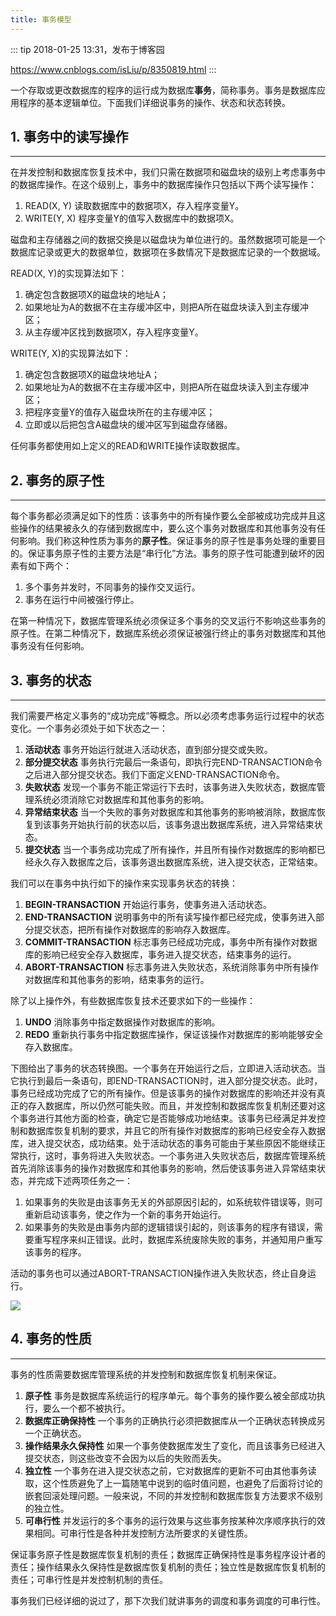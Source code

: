 ```yaml
---
title: 事务模型
---
```


::: tip
2018-01-25 13:31，发布于博客园

<https://www.cnblogs.com/isLiu/p/8350819.html>
:::

一个存取或更改数据库的程序的运行成为数据库**事务**，简称事务。事务是数据库应用程序的基本逻辑单位。下面我们详细说事务的操作、状态和状态转换。

## 1. 事务中的读写操作

----

在并发控制和数据库恢复技术中，我们只需在数据项和磁盘块的级别上考虑事务中的数据库操作。在这个级别上，事务中的数据库操作只包括以下两个读写操作：

1. READ(X, Y) 读取数据库中的数据项X，存入程序变量Y。
2. WRITE(Y, X) 程序变量Y的值写入数据库中的数据项X。

磁盘和主存储器之间的数据交换是以磁盘块为单位进行的。虽然数据项可能是一个数据库记录或更大的数据单位，数据项在多数情况下是数据库记录的一个数据域。

READ(X, Y)的实现算法如下：

1. 确定包含数据项X的磁盘块的地址A；
2. 如果地址为A的数据不在主存缓冲区中，则把A所在磁盘块读入到主存缓冲区；
3. 从主存缓冲区找到数据项X，存入程序变量Y。

WRITE(Y, X)的实现算法如下：

1. 确定包含数据项X的磁盘块地址A；
2. 如果地址为A的数据不在主存缓冲区中，则把A所在磁盘块读入到主存缓冲区；
3. 把程序变量Y的值存入磁盘块所在的主存缓冲区；
4. 立即或以后把包含A磁盘块的缓冲区写到磁盘存储器。

任何事务都使用如上定义的READ和WRITE操作读取数据库。

## 2. 事务的原子性

----

每个事务都必须满足如下的性质：该事务中的所有操作要么全部被成功完成并且这些操作的结果被永久的存储到数据库中，要么这个事务对数据库和其他事务没有任何影响。我们称这种性质为事务的**原子性**。保证事务的原子性是事务处理的重要目的。保证事务原子性的主要方法是“串行化”方法。事务的原子性可能遭到破坏的因素有如下两个：

1. 多个事务并发时，不同事务的操作交叉运行。
2. 事务在运行中间被强行停止。

在第一种情况下，数据库管理系统必须保证多个事务的交叉运行不影响这些事务的原子性。在第二种情况下，数据库系统必须保证被强行终止的事务对数据库和其他事务没有任何影响。

## 3. 事务的状态

----

我们需要严格定义事务的“成功完成”等概念。所以必须考虑事务运行过程中的状态变化。一个事务必须处于如下状态之一：

1. **活动状态** 事务开始运行就进入活动状态，直到部分提交或失败。
2. **部分提交状态** 事务执行完最后一条语句，即执行完END-TRANSACTION命令之后进入部分提交状态。我们下面定义END-TRANSACTION命令。
3. **失败状态** 发现一个事务不能正常运行下去时，该事务进入失败状态，数据库管理系统必须消除它对数据库和其他事务的影响。
4. **异常结束状态** 当一个失败的事务对数据库和其他事务的影响被消除，数据库恢复到该事务开始执行前的状态以后，该事务退出数据库系统，进入异常结束状态。
5. **提交状态** 当一个事务成功完成了所有操作，并且所有操作对数据库的影响都已经永久存入数据库之后，该事务退出数据库系统，进入提交状态，正常结束。

我们可以在事务中执行如下的操作来实现事务状态的转换：

1. **BEGIN-TRANSACTION** 开始运行事务，使事务进入活动状态。
2. **END-TRANSACTION** 说明事务中的所有读写操作都已经完成，使事务进入部分提交状态，把所有操作对数据库的影响存入数据库。
3. **COMMIT-TRANSACTION** 标志事务已经成功完成，事务中所有操作对数据库的影响已经安全存入数据库，事务进入提交状态，结束事务的运行。
4. **ABORT-TRANSACTION** 标志事务进入失败状态，系统消除事务中所有操作对数据库和其他事务的影响，结束事务的运行。

除了以上操作外，有些数据库恢复技术还要求如下的一些操作：

1. **UNDO** 消除事务中指定数据操作对数据库的影响。
2. **REDO** 重新执行事务中指定数据库操作，保证该操作对数据库的影响能够安全存入数据库。

下图给出了事务的状态转换图。一个事务在开始运行之后，立即进入活动状态。当它执行到最后一条语句，即END-TRANSACTION时，进入部分提交状态。此时，事务已经成功完成了它的所有操作。但是该事务的操作对数据库的影响还并没有真正的存入数据库，所以仍然可能失败。而且，并发控制和数据库恢复机制还要对这个事务进行其他方面的检查，确定它是否能够成功地结束。该事务已经满足并发控制和数据库恢复机制的要求，并且它的所有操作对数据库的影响已经安全存入数据库，进入提交状态，成功结束。处于活动状态的事务可能由于某些原因不能继续正常执行，这时，事务将进入失败状态。一个事务进入失败状态后，数据库管理系统首先消除该事务的操作对数据库和其他事务的影响，然后使该事务进入异常结束状态，并完成下述两项任务之一：

1. 如果事务的失败是由该事务无关的外部原因引起的，如系统软件错误等，则可重新启动该事务，使之作为一个新的事务开始运行。
2. 如果事务的失败是由事务内部的逻辑错误引起的，则该事务的程序有错误，需要重写程序来纠正错误。此时，数据库系统废除失败的事务，并通知用户重写该事务的程序。

活动的事务也可以通过ABORT-TRANSACTION操作进入失败状态，终止自身运行。

![](http://images2017.cnblogs.com/blog/1272362/201801/1272362-20180125131659881-825791182.png)

## 4. 事务的性质

----

事务的性质需要数据库管理系统的并发控制和数据库恢复机制来保证。

1. **原子性** 事务是数据库系统运行的程序单元。每个事务的操作要么被全部成功执行，要么一个都不被执行。
2. **数据库正确保持性** 一个事务的正确执行必须把数据库从一个正确状态转换成另一个正确状态。
3. **操作结果永久保持性** 如果一个事务使数据库发生了变化，而且该事务已经进入提交状态，则这些改变不会因为以后的失败而丢失。
4. **独立性** 一个事务在进入提交状态之前，它对数据库的更新不可由其他事务读取，这个性质避免了上一篇随笔中说到的临时值问题，也避免了后面将讨论的嵌套回滚处理问题。一般来说，不同的并发控制和数据库恢复方法要求不级别的独立性。
5. **可串行性** 并发运行的多个事务的运行效果与这些事务按某种次序顺序执行的效果相同。可串行性是各种并发控制方法所要求的关键性质。

保证事务原子性是数据库恢复机制的责任；数据库正确保持性是事务程序设计者的责任；操作结果永久保持性是数据库恢复机制的责任；独立性是数据库恢复机制的责任；可串行性是并发控制机制的责任。

事务我们已经详细的说过了，那下次我们就讲事务的调度和事务调度的可串行性。